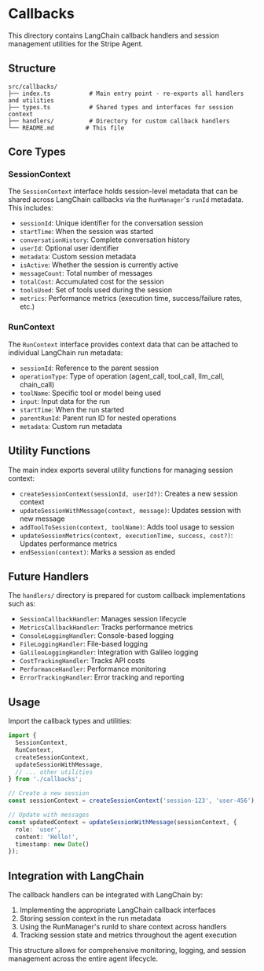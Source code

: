# Callbacks

This directory contains LangChain callback handlers and session management utilities for the Stripe Agent.

## Structure

```
src/callbacks/
├── index.ts           # Main entry point - re-exports all handlers and utilities
├── types.ts           # Shared types and interfaces for session context
├── handlers/          # Directory for custom callback handlers
└── README.md         # This file
```

## Core Types

### SessionContext
The `SessionContext` interface holds session-level metadata that can be shared across LangChain callbacks via the `RunManager`'s `runId` metadata. This includes:

- `sessionId`: Unique identifier for the conversation session
- `startTime`: When the session was started
- `conversationHistory`: Complete conversation history
- `userId`: Optional user identifier
- `metadata`: Custom session metadata
- `isActive`: Whether the session is currently active
- `messageCount`: Total number of messages
- `totalCost`: Accumulated cost for the session
- `toolsUsed`: Set of tools used during the session
- `metrics`: Performance metrics (execution time, success/failure rates, etc.)

### RunContext
The `RunContext` interface provides context data that can be attached to individual LangChain run metadata:

- `sessionId`: Reference to the parent session
- `operationType`: Type of operation (agent_call, tool_call, llm_call, chain_call)
- `toolName`: Specific tool or model being used
- `input`: Input data for the run
- `startTime`: When the run started
- `parentRunId`: Parent run ID for nested operations
- `metadata`: Custom run metadata

## Utility Functions

The main index exports several utility functions for managing session context:

- `createSessionContext(sessionId, userId?)`: Creates a new session context
- `updateSessionWithMessage(context, message)`: Updates session with new message
- `addToolToSession(context, toolName)`: Adds tool usage to session
- `updateSessionMetrics(context, executionTime, success, cost?)`: Updates performance metrics
- `endSession(context)`: Marks a session as ended

## Future Handlers

The `handlers/` directory is prepared for custom callback implementations such as:

- `SessionCallbackHandler`: Manages session lifecycle
- `MetricsCallbackHandler`: Tracks performance metrics
- `ConsoleLoggingHandler`: Console-based logging
- `FileLoggingHandler`: File-based logging
- `GalileoLoggingHandler`: Integration with Galileo logging
- `CostTrackingHandler`: Tracks API costs
- `PerformanceHandler`: Performance monitoring
- `ErrorTrackingHandler`: Error tracking and reporting

## Usage

Import the callback types and utilities:

```typescript
import { 
  SessionContext, 
  RunContext, 
  createSessionContext,
  updateSessionWithMessage,
  // ... other utilities
} from './callbacks';

// Create a new session
const sessionContext = createSessionContext('session-123', 'user-456');

// Update with messages
const updatedContext = updateSessionWithMessage(sessionContext, {
  role: 'user',
  content: 'Hello!',
  timestamp: new Date()
});
```

## Integration with LangChain

The callback handlers can be integrated with LangChain by:

1. Implementing the appropriate LangChain callback interfaces
2. Storing session context in the run metadata
3. Using the RunManager's runId to share context across handlers
4. Tracking session state and metrics throughout the agent execution

This structure allows for comprehensive monitoring, logging, and session management across the entire agent lifecycle.
